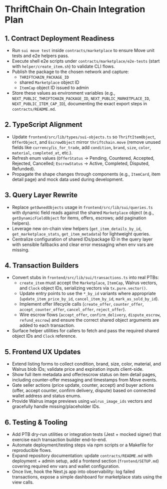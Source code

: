 # ThriftChain On-Chain Integration Plan

## 1. Contract Deployment Readiness
- Run `sui move test` inside `contracts/marketplace` to ensure Move unit tests and e2e helpers pass.
- Execute shell e2e scripts under `contracts/marketplace/e2e-tests` (start with `helper/create_item.sh`) to validate CLI flows.
- Publish the package to the chosen network and capture:
  - `THRIFTCHAIN_PACKAGE_ID`
  - shared `Marketplace` object ID
  - `ItemCap` object ID issued to admin
- Store these values as environment variables (e.g., `NEXT_PUBLIC_THRIFTCHAIN_PACKAGE_ID`, `NEXT_PUBLIC_MARKETPLACE_ID`, `NEXT_PUBLIC_ITEM_CAP_ID`), documenting the exact export steps in `contracts/README.md`.

## 2. TypeScript Alignment
- Update `frontend/src/lib/types/sui-objects.ts` so `ThriftItemObject`, `OfferObject`, and `EscrowObject` mirror `thriftchain.move` (remove unused fields like `currency`/`is_for_trade`, add `condition`, `brand`, `size`, `color`, `material`, `completed_at`, etc.).
- Refresh enum values (`OfferStatus` → Pending, Countered, Accepted, Rejected, Cancelled; `EscrowStatus` → Active, Completed, Disputed, Refunded).
- Propagate the shape changes through components (e.g., `ItemCard`, item detail page) and mock data used during development.

## 3. Query Layer Rewrite
- Replace `getOwnedObjects` usage in `frontend/src/lib/sui/queries.ts` with dynamic field reads against the shared `Marketplace` object (e.g., `getDynamicFieldObject` for items, offers, escrows; add pagination helpers).
- Leverage new on-chain view helpers (`get_item_details_by_id`, `get_marketplace_stats`, `get_item_metadata`) for lightweight queries.
- Centralize configuration of shared IDs/package ID in the query layer with sensible fallbacks and clear error messaging when env vars are missing.

## 4. Transaction Builders
- Convert stubs in `frontend/src/lib/sui/transactions.ts` into real PTBs:
  - `create_item` must accept the `Marketplace`, `ItemCap`, Walrus vectors, and `Clock` object IDs, serializing vectors via `tx.pure.vector()`.
  - Update entry points to use the `*_by_id` variants where appropriate (`update_item_price_by_id`, `cancel_item_by_id`, `mark_as_sold_by_id`).
  - Implement offer lifecycle calls (`create_offer`, `counter_offer`, `accept_counter_offer`, `cancel_offer`, `reject_offer`).
  - Wire escrow flows (`accept_offer`, `confirm_delivery`, `dispute_escrow`, `refund_escrow`) and ensure the correct shared object arguments are added to each transaction.
- Surface helper utilities for callers to fetch and pass the required shared object IDs and `Clock` reference.

## 5. Frontend UX Updates
- Extend listing forms to collect condition, brand, size, color, material, and Walrus blob IDs; validate price and expiration inputs client-side.
- Show full item metadata and offer/escrow status on item detail pages, including counter-offer messaging and timestamps from Move events.
- Gate seller actions (price update, counter, accept) and buyer actions (offer, accept counter, confirm delivery, dispute) based on connected wallet address and status enums.
- Provide Walrus image previews using `walrus_image_ids` vectors and gracefully handle missing/placeholder IDs.

## 6. Testing & Tooling
- Add PTB dry-run utilities or integration tests (Jest + mocked signer) that exercise each transaction builder end-to-end.
- Automate deployment/testing steps via npm scripts or a Makefile for reproducible flows.
- Expand repository documentation: update `contracts/README.md` with deployment + admin setup, add a frontend section (`frontend/SETUP.md`) covering required env vars and wallet configuration.
- Once live, hook the Next.js app into observability: log failed transactions, expose a simple dashboard for marketplace stats using the view calls.
